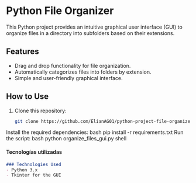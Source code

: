 # Python File Organizer

This Python project provides an intuitive graphical user interface (GUI) to organize files in a directory into subfolders based on their extensions.

## Features
- Drag and drop functionality for file organization.
- Automatically categorizes files into folders by extension.
- Simple and user-friendly graphical interface.

## How to Use
1. Clone this repository:
   ```bash
   git clone https://github.com/ElianAG01/python-project-file-organizer
Install the required dependencies:
bash
pip install -r requirements.txt
Run the script:
bash
python organize_files_gui.py
shell

#### Tecnologías utilizadas
```markdown
### Technologies Used
- Python 3.x
- Tkinter for the GUI

